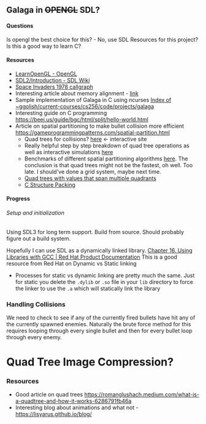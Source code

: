 

## Galaga in ~~OPENGL~~ SDL?
#### Questions
Is opengl the best choice for this? - No, use SDL
Resources for this project?
Is this a good way to learn C?
#### Resources
- [LearnOpenGL - OpenGL](https://learnopengl.com/Getting-started/OpenGL)
- [SDL2/Introduction - SDL Wiki](https://wiki.libsdl.org/SDL2/Introduction)
- [Space Invaders 1978 callgraph](https://blog.loadzero.com/demo/si79cs3.html)
- Interesting article about memory alignment - [link](https://hps.vi4io.org/_media/teaching/wintersemester_2013_2014/epc-14-haase-svenhendrik-alignmentinc-paper.pdf)
- Sample implementation of Galaga in C using ncurses [Index of ~ggolish/current-courses/cs256/code/projects/galaga](https://cs.indstate.edu/~ggolish/past-courses/cs256-summer2019/code/?dir=./projects/galaga)
- Interesting guide on C programming https://beej.us/guide/bgc/html/split/hello-world.html
- Article on spatial partitioning to make bullet collision more efficient https://gameprogrammingpatterns.com/spatial-partition.html
	- Quad trees for collisions? [here](https://jimkang.com/quadtreevis/) <- interactive site
	- Really helpful step by step breakdown of quad tree operations as well as interactive simulations [here](https://opendsa-server.cs.vt.edu/ODSA/Books/Everything/html/PRquadtree.html)
	- Benchmarks of different spatial partitioning algorithms [here](https://0fps.net/2015/01/23/collision-detection-part-3-benchmarks/). The conclusion is that quad trees might not be the fastest, oh well. Too late. I should've done a grid system, maybe next time.
	- [Quad trees with values that span multiple quadrants](https://pvigier.github.io/2019/08/04/quadtree-collision-detection.html)
	- [C Structure Packing](http://www.catb.org/esr/structure-packing/)
#### Progress
###### Setup and initialization
Using SDL3 for long term support. Build from source. Should probably figure out a build system.

Hopefully I can use SDL as a dynamically linked library. [Chapter 16. Using Libraries with GCC | Red Hat Product Documentation](https://docs.redhat.com/en/documentation/red_hat_enterprise_linux/7/html/developer_guide/gcc-using-libraries#gcc-using-libraries_using-library-gcc) This is a good resource from Red Hat on Dynamic vs Static linking

- Processes for static vs dynamic linking are pretty much the same. Just for static you delete the `.dylib` or `.so` file in your `lib` directory to force the linker to use the `.a` which will statically link the library


### Handling Collisions
We need to check to see if any of the currently fired bullets have hit any of the currently spawned enemies. Naturally the brute force method for this requires looping through every single bullet and then for every bullet loop through every enemy. 

# Quad Tree Image Compression?
### Resources
- Good article on quad trees https://romanglushach.medium.com/what-is-a-quadtree-and-how-it-works-6286791fb46a
- Interesting blog about animations and what not - https://lisyarus.github.io/blog/
